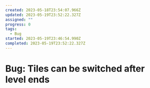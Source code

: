 ```yaml
---
created: 2023-05-18T23:54:07.966Z
updated: 2023-05-19T23:52:22.327Z
assigned: ""
progress: 0
tags:
  - Bug
started: 2023-05-19T23:46:54.990Z
completed: 2023-05-19T23:52:22.327Z
---
```


# Bug: Tiles can be switched after level ends
